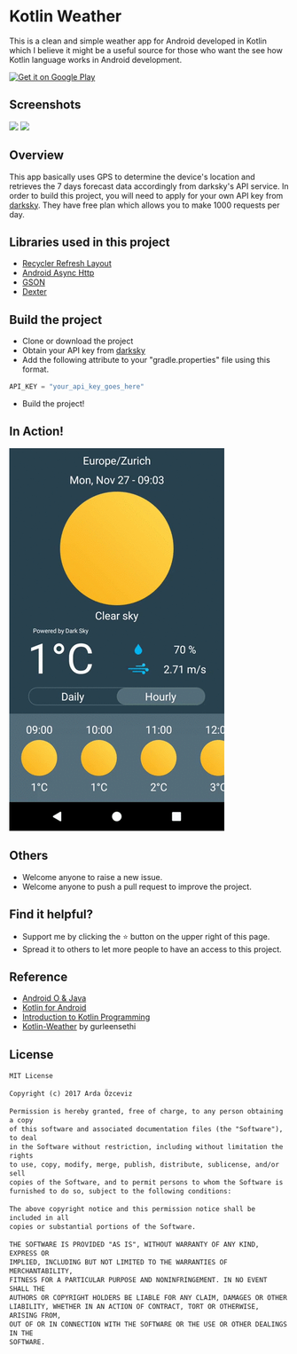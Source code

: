 # Kotlin Weather
This is a clean and simple weather app for Android developed in Kotlin which I believe it might be a useful source for those who want the see how Kotlin language works in Android development.

<a href="https://play.google.com/store/apps/details?id=com.ardaozceviz.cleanweather">
    <img alt="Get it on Google Play"
        height="80"
        src="https://play.google.com/intl/en_us/badges/images/generic/en_badge_web_generic.png" />
</a>

## Screenshots
<img src="https://github.com/ardaozceviz/KotlinWeather/blob/dev/screenshots/ss1.png" width="430"/> <img src="https://github.com/ardaozceviz/KotlinWeather/blob/dev/screenshots/ss1.png" width="430"/>

## Overview
This app basically uses GPS to determine the device's location and retrieves the 7 days forecast data accordingly from darksky's API service. In order to build this project, you will need to apply for your own API key from [darksky](https://darksky.net/dev). They have free plan which allows you to make 1000 requests per day.

## Libraries used in this project
* [Recycler Refresh Layout](https://github.com/dinuscxj/RecyclerRefreshLayout)
* [Android Async Http](https://github.com/loopj/android-async-http)
* [GSON](https://github.com/google/gson)
* [Dexter](https://github.com/Karumi/Dexter)

## Build the project
 * Clone or download the project
 * Obtain your API key from [darksky](https://darksky.net/dev)
 * Add the following attribute to your "gradle.properties" file using this format.
```groovy
API_KEY = "your_api_key_goes_here"
```
* Build the project!

## In Action!
![Demo screenshot](./screenshots/gif.gif)

## Others
* Welcome anyone to raise a new issue.
* Welcome anyone to push a pull request to improve the project.

## Find it helpful?
* Support me by clicking the :star: button on the upper right of this page.
* Spread it to others to let more people to have an access to this project. 

## Reference
* [Android O & Java](https://www.udemy.com/android-app-development-with-java/)
* [Kotlin for Android](https://www.udemy.com/devslopes-android-kotlin/)
* [Introduction to Kotlin Programming](http://shop.oreilly.com/product/0636920052982.do)
* [Kotlin-Weather](https://github.com/gurleensethi/kotlin-weather) by gurleensethi

## License
```license
MIT License

Copyright (c) 2017 Arda Özceviz

Permission is hereby granted, free of charge, to any person obtaining a copy
of this software and associated documentation files (the "Software"), to deal
in the Software without restriction, including without limitation the rights
to use, copy, modify, merge, publish, distribute, sublicense, and/or sell
copies of the Software, and to permit persons to whom the Software is
furnished to do so, subject to the following conditions:

The above copyright notice and this permission notice shall be included in all
copies or substantial portions of the Software.

THE SOFTWARE IS PROVIDED "AS IS", WITHOUT WARRANTY OF ANY KIND, EXPRESS OR
IMPLIED, INCLUDING BUT NOT LIMITED TO THE WARRANTIES OF MERCHANTABILITY,
FITNESS FOR A PARTICULAR PURPOSE AND NONINFRINGEMENT. IN NO EVENT SHALL THE
AUTHORS OR COPYRIGHT HOLDERS BE LIABLE FOR ANY CLAIM, DAMAGES OR OTHER
LIABILITY, WHETHER IN AN ACTION OF CONTRACT, TORT OR OTHERWISE, ARISING FROM,
OUT OF OR IN CONNECTION WITH THE SOFTWARE OR THE USE OR OTHER DEALINGS IN THE
SOFTWARE.
```
